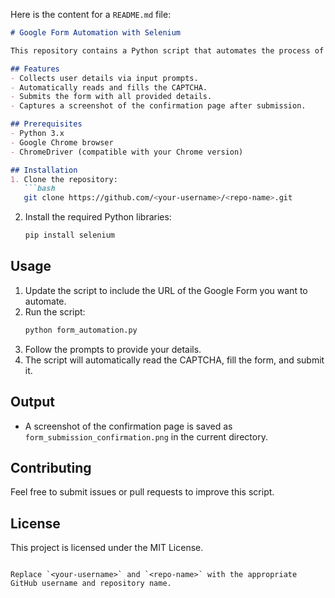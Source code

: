 Here is the content for a `README.md` file: 

```markdown
# Google Form Automation with Selenium

This repository contains a Python script that automates the process of filling out a Google Form using Selenium. The script handles user input collection, form filling, CAPTCHA reading, form submission, and screenshot capture of the confirmation page.

## Features
- Collects user details via input prompts.
- Automatically reads and fills the CAPTCHA.
- Submits the form with all provided details.
- Captures a screenshot of the confirmation page after submission.

## Prerequisites
- Python 3.x
- Google Chrome browser
- ChromeDriver (compatible with your Chrome version)

## Installation
1. Clone the repository:
   ```bash
   git clone https://github.com/<your-username>/<repo-name>.git
   ```
2. Install the required Python libraries:
   ```bash
   pip install selenium
   ```

## Usage
1. Update the script to include the URL of the Google Form you want to automate.
2. Run the script:
   ```bash
   python form_automation.py
   ```
3. Follow the prompts to provide your details.
4. The script will automatically read the CAPTCHA, fill the form, and submit it.

## Output
- A screenshot of the confirmation page is saved as `form_submission_confirmation.png` in the current directory.

## Contributing
Feel free to submit issues or pull requests to improve this script.

## License
This project is licensed under the MIT License.
```

Replace `<your-username>` and `<repo-name>` with the appropriate GitHub username and repository name.
